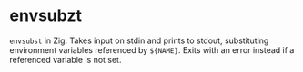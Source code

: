 # envsubzt

`envsubst` in Zig. Takes input on stdin and prints to stdout, substituting environment variables referenced by `${NAME}`. Exits with an error instead if a referenced variable is not set.
